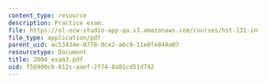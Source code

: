 ```yaml
---
content_type: resource
description: Practice exam.
file: https://ol-ocw-studio-app-qa.s3.amazonaws.com/courses/hst-131-introduction-to-neuroscience-fall-2005/f56900cb812caaef2f748a81cd51d742_2004_exam3.pdf
file_type: application/pdf
parent_uid: ac53434e-8778-0ce2-a6c9-11e8fe849a07
resourcetype: Document
title: 2004_exam3.pdf
uid: f56900cb-812c-aaef-2f74-8a81cd51d742
---
```

